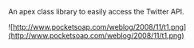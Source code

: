 An apex class library to easily access the Twitter API.

![http://www.pocketsoap.com/weblog/2008/11/t1.png](http://www.pocketsoap.com/weblog/2008/11/t1.png)
